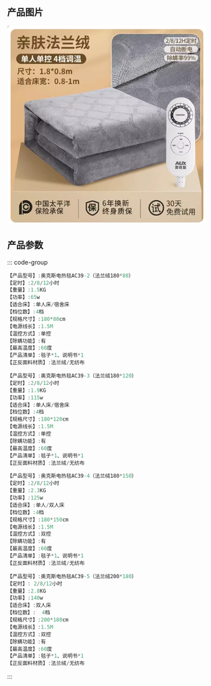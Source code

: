 ## 产品图片

<img src="./img/法兰绒.png" />

## 产品参数

::: code-group
```c# [180*80]
【产品型号】:奥克斯电热毯AC39-2（法兰绒180*80）
【定时】:2/8/12小时
【重量】:1.5KG
【功率】:65w
【适合床】:单人床/宿舍床
【档位数】:4档
【规格尺寸】:180*80cm
【电源线长】:1.5M
【温控方式】:单控
【除螨功能】:有
【最高温度】:60度
【产品清单】:毯子*1、说明书*1
【正反面料材质】:法兰绒/无纺布
```

```c# [180*120]
【产品型号】:奥克斯电热毯AC39-3（法兰绒180*120）
【定时】:2/8/12小时
【重量】:1.9KG
【功率】:115w
【适合床】:单人床/宿舍床
【档位数】:4档
【规格尺寸】:180*120cm
【电源线长】:1.5M
【温控方式】:单控
【除螨功能】:有
【最高温度】:60度
【产品清单】:毯子*1、说明书*1
【正反面料材质】:法兰绒/无纺布
```

```c# [180*150]
【产品型号】:奥克斯电热毯AC39-4（法兰绒180*150）
【定时】:2/8/12小时
【重量】:2.3KG
【功率】:125w
【适合床】:单人/双人床
【档位数】:4档
【规格尺寸】:180*150cm
【电源线长】:1.5M
【温控方式】:双控
【除螨功能】:有
【最高温度】:60度
【产品清单】:毯子*1、说明书*1
【正反面料材质】:法兰绒/无纺布
```

```c# [200*180]
【产品型号】:奥克斯电热毯AC39-5（法兰绒200*180）
【定时】: 2/8/12小时
【重量】:2.8KG
【功率】:140w
【适合床】:双人床
【档位数】:	4档
【规格尺寸】:200*180cm
【电源线长】:1.5M
【温控方式】:双控
【除螨功能】:有
【最高温度】:60度
【产品清单】:毯子*1、说明书*1
【正反面料材质】:法兰绒/无纺布
```

:::

